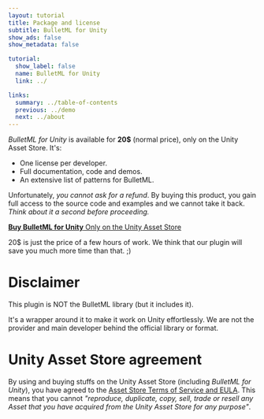 ```yaml
---
layout: tutorial
title: Package and license
subtitle: BulletML for Unity
show_ads: false
show_metadata: false

tutorial:
  show_label: false
  name: BulletML for Unity
  link: ../

links:
  summary: ../table-of-contents
  previous: ../demo
  next: ../about
---
```


_BulletML for Unity_ is available for **20$** (normal price), only on the Unity Asset Store. It's:

* One license per developer.
* Full documentation, code and demos.
* An extensive list of patterns for BulletML.

Unfortunately, _you cannot ask for a refund_. By buying this product, you gain full access to the source code and examples and we cannot take it back. _Think about it a second before proceeding._

<a href="http://bulletml-for-unity.pixelnest.io/" class="intent-button intent-button--bulletml">
  <strong>Buy BulletML for Unity</strong>
  Only on the Unity Asset Store
</a>

20$ is just the price of a few hours of work. We think that our plugin will save you much more time than that. ;)

# Disclaimer

This plugin is NOT the BulletML library (but it includes it).

It's a wrapper around it to make it work on Unity effortlessly. We are not the provider and main developer behind the official library or format.

# Unity Asset Store agreement

By using and buying stuffs on the Unity Asset Store (including _BulletML for Unity_), you have agreed to the [Asset Store Terms of Service and EULA](http://unity3d.com/company/legal/as_terms). This means that you cannot _"reproduce, duplicate, copy, sell, trade or resell any Asset that you have acquired from the Unity Asset Store for any purpose"_.
